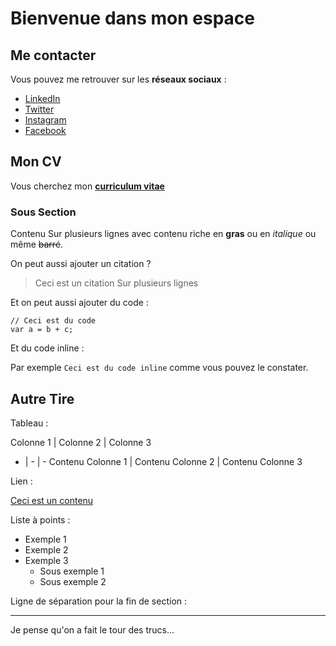 ﻿# Bienvenue dans mon espace



## Me contacter

Vous pouvez me retrouver sur les **réseaux sociaux** :

- [LinkedIn](https://linkedin.portet.org)
- [Twitter](https://twitter.portet.org)
- [Instagram](https://instagram.portet.org)
- [Facebook](https://facebook.portet.org)

## Mon CV

Vous cherchez mon **[curriculum vitae](/resume)**
### Sous Section

Contenu
Sur plusieurs
lignes avec contenu riche en **gras** ou en *italique* ou même ~~barré~~.

On peut aussi ajouter un citation ?

> Ceci est un citation
> Sur plusieurs lignes

Et on peut aussi ajouter du code :

```
// Ceci est du code
var a = b + c;
```

Et du code inline :

Par exemple `Ceci est du code inline` comme vous pouvez le constater.

## Autre Tire

Tableau :

Colonne 1 | Colonne 2 | Colonne 3
 - | - | -
Contenu Colonne 1 | Contenu Colonne 2 | Contenu Colonne 3

Lien :

[Ceci est un contenu](http://lien)

Liste à points :

- Exemple 1
- Exemple 2
- Exemple 3
    - Sous exemple 1
    - Sous exemple 2

Ligne de séparation pour la fin de section :

---

Je pense qu'on a fait le tour des trucs...